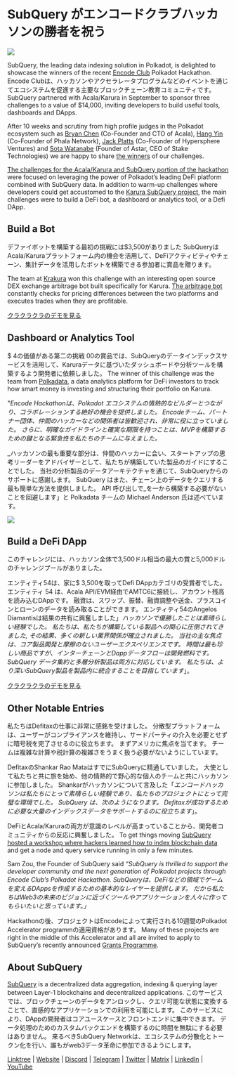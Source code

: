 # SubQuery がエンコードクラブハッカソンの勝者を祝う

![](https://miro.medium.com/max/1400/1*KSv8qczywRPCEvWXeYiDNA.png)

SubQuery, the leading data indexing solution in Polkadot, is delighted to showcase the winners of the recent [Encode Club](https://www.encode.club/) Polkadot Hackathon. Encode Clubは、ハッカソンやアクセラレータプログラムなどのイベントを通じてエコシステムを促進する主要なブロックチェーン教育コミュニティです。 SubQuery partnered with Acala/Karura in September to sponsor three challenges to a value of $14,000, inviting developers to build useful tools, dashboards and DApps.

After 10 weeks and scrutiny from high profile judges in the Polkadot ecosystem such as [Bryan Chen](https://twitter.com/XiliangChen) (Co-Founder and CTO of Acala), [Hang Yin](https://twitter.com/bgmshana) (Co-Founder of Phala Network), [Jack Platts](https://twitter.com/jackbplatts) (Co-Founder of Hypersphere Ventures) and [Sota Watanabe](https://twitter.com/WatanabeSota) (Founder of Astar, CEO of Stake Technologies) we are happy to share [the winners](https://medium.com/encode-club/polkadot-hack-finale-prizewinners-and-summary-931627c64d9) of our challenges.

[The challenges for the Acala/Karura and SubQuery portion of the hackathon](https://medium.com/encode-club/polkadot-hack-challenges-7cfeba1a4c0e) were focused on leveraging the power of Polkadot’s leading DeFi platform combined with SubQuery data. In addition to warm-up challenges where developers could get accustomed to the [Karura SubQuery project](https://explorer.subquery.network/subquery/AcalaNetwork/karura), the main challenges were to build a DeFi bot, a dashboard or analytics tool, or a Defi DApp.

## Build a Bot

デファイボットを構築する最初の挑戦には$3,500がありました SubQueryはAcala/Karuraプラットフォーム内の機会を活用して、DeFiアクティビティやチェーン、集計データを活用したボットを構築できる参加者に賞品を贈ります。

The team at [Krakura](https://github.com/houtenbos/krakura-bot) won this challenge with an interesting open source DEX exchange arbitrage bot built specifically for Karura. [The arbitrage bot](https://github.com/houtenbos/krakura-bot) constantly checks for pricing differences between the two platforms and executes trades when they are profitable.

[クラクラクラのデモを見る](https://youtu.be/G7TNTzMDijU)

## Dashboard or Analytics Tool

$ 4の価値がある第二の挑戦 00の賞品では、SubQueryのデータインデックスサービスを活用して、Karuraデータに基づいたダッシュボードや分析ツールを構築するよう開発者に依頼しました。 The winner of this challenge was the team from [Polkadata](https://www.polkadata.xyz/), a data analytics platform for DeFi investors to track how smart money is investing and structuring their portfolio on Karura.

"_Encode Hackathonは、Polkadot エコシステムの情熱的なビルダーとつながり、コラボレーションする絶好の機会を提供しました。 Encodeチーム、パートナー団体、仲間のハッカーなどの関係者は皆歓迎され、非常に役に立っていました。 さらに、明確なガイドラインと確実な期限を持つことは、MVPを構築するための鍵となる緊急性を私たちのチームに与えました。_

_ハッカソンの最も重要な部分は、仲間のハッカーに会い、スタートアップの思考リーダーをアドバイザーとして、私たちが構築していた製品のガイドにすることでした。 当社の分析製品のデータアーキテクチャを通じて、SubQueryからのサポートに感謝します。 SubQuery はまた、チェーン上のデータをクエリする最も簡単な方法を提供しました。 API 呼び出しで_を一から構築する必要がないことを回避します」と Polkadata チームの Michael Anderson 氏は述べています。

![](https://miro.medium.com/max/1400/0*o01LCEIOu-FyUOWx)

## Build a DeFi DApp

このチャレンジには、ハッカソン全体で3,500ドル相当の最大の賞と5,000ドルのチャレンジプールがありました。

エンティティ54は、家に$ 3,500を取ってDefi DAppカテゴリの受賞者でした。 エンティティ 54 は、Acala API/EVM経由でAMTC6に接続し、アカウント残高を読み込むDAppです。 融資は、スワップ、振替、融資調整や送金、プラスコインとローンのデータを読み取ることができます。 エンティティ54のAngelos Diamantisは結果の共有に興奮しました」_ハッカソンで優勝したことは素晴らしい経験でした。 私たちは、私たちが構築している製品への関心に圧倒されてきました, その結果、多くの新しい業界関係が確立されました。 当社の主な焦点は、コア製品開発と摩擦のないユーザーエクスペリエンスです。 時間は最も珍しい商品ですが、インターチェーンとDappデータフローは開発燃料です。 SubQuery データ集約と多層分析製品は両方に対応しています。 私たちは、より深いSubQuery製品を製品内に統合することを目指しています_」。

[クラクラクラのデモを見る](https://youtu.be/fU1BRVOtx2o)

## Other Notable Entries

私たちはDefitaxの仕事に非常に感銘を受けました。 分散型プラットフォームは、ユーザーがコンプライアンスを維持し、サードパーティの介入を必要とせずに暗号税を完了させるのに役立ちます。 まずアメリカに焦点を当てます。 チームは複雑な計算や税計算の複雑さをうまく扱う必要がないようにしています。

DefitaxのShankar Rao MataはすでにSubQueryに精通していました。 大使として私たちと共に旅を始め、他の情熱的で野心的な個人のチームと共にハッカソンに参加しました。 Shankarがハッカソンについて言及した「_エンコードハッカソンは私たちにとって素晴らしい経験であり、私たちのプロジェクトにとって完璧な環境でした。 SubQuery は、次のようになります。 Defitaxが成功するために必要な大量のインデックスデータをサポートするのに役立ちます_」。

DeFiとAcala/Karuraの両方が意識のレベルが高まっていることから、開発者コミュニティからの反応に興奮しました。 To get things moving [SubQuery hosted a workshop where hackers learned how to index blockchain data](https://www.youtube.com/watch?v=QUtWC_LZM8Q) and get a node and query service running in only a few minutes.

Sam Zou, the Founder of SubQuery said _“SubQuery is thrilled to support the developer community and the next generation of Polkadot projects through Encode Club’s Polkadot Hackathon. SubQueryは、DeFiなどの領域でゲームを変えるDAppsを作成するための基本的なレイヤーを提供します。 だから私たちはWeb3の未来のビジョンに近づくツールやアプリケーションを人々に作ってもらいたいと思っています。」_

Hackathonの後、プロジェクトはEncodeによって実行される10週間のPolkadot Accelerator programmの適用資格があります。 Many of these projects are right in the middle of this Accelerator and all are invited to apply to SubQuery’s recently announced [Grants Programme](https://subquery.network/grants).

## About SubQuery

[SubQuery](https://subquery.network/) is a decentralized data aggregation, indexing & querying layer between Layer-1 blockchains and decentralized applications. このサービスでは、ブロックチェーンのデータをアンロックし、クエリ可能な状態に変換することで、直感的なアプリケーションでの利用を可能にします。 このサービスにより、DAppの開発者はコアユースケースとフロントエンドに集中できます。 データ処理のためのカスタムバックエンドを構築するのに時間を無駄にする必要はありません。 来るべきSubQuery Networkは、エコシステムの分散化とトークン化を行い、誰もがweb3データ革命に参加できるようにします。

[Linktree](https://linktr.ee/subquerynetwork) | [Website](https://subquery.network/) | [Discord](https://discord.com/invite/78zg8aBSMG) | [Telegram](https://t.me/subquerynetwork) | [Twitter](https://twitter.com/subquerynetwork) | [Matrix](https://matrix.to/#/#subquery:matrix.org) | [LinkedIn](https://www.linkedin.com/company/subquery) | [YouTube](https://www.youtube.com/channel/UCi1a6NUUjegcLHDFLr7CqLw)
